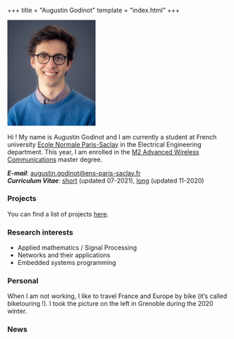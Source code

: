 +++
title = "Augustin Godinot"
template = "index.html"
+++

<img src="images/portrait.jpg" width="200" class="profile-picture">

Hi ! My name is Augustin Godinot and I am currently a student at French university [Ecole Normale Paris-Saclay](https://ens-paris-sacaly.fr) in the Electrical Engineering department.
This year, I am enrolled in the [M2 Advanced Wireless Communications](https://www.universite-paris-saclay.fr/formation/master/electronique-energie-electrique-automatique/m2-advanced-wireless-communications-systems) master degree.

***E-mail***: [augustin.godinot@ens-paris-saclay.fr](maito:augustin.godinot@ens-paris-saclay.fr) <br>
***Curriculum Vitae***: [short](CV/short.pdf) (updated 07-2021), [long](CV/long.pdf) (updated 11-2020)

### Projects
You can find a list of projects [here](/projects).

### Research interests
* Applied mathematics / Signal Processing
* Networks and their applications
* Embedded systems programming

### Personal
When I am not working, I like to travel France and Europe by bike (it’s called biketouring !).
I took the picture on the left in Grenoble during the 2020 winter.


### News
